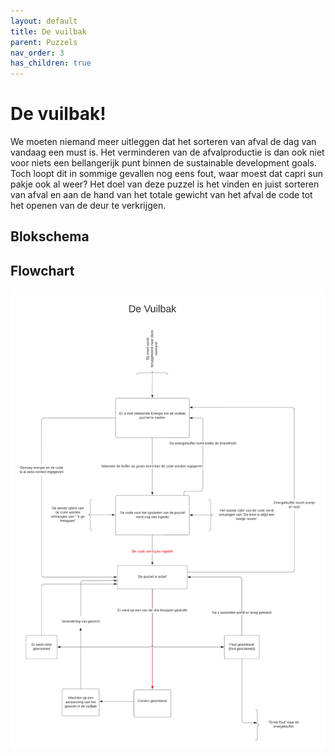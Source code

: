 ```yaml
---
layout: default
title: De vuilbak
parent: Puzzels
nav_order: 3
has_children: true
---
```


# De vuilbak! 

We moeten niemand meer uitleggen dat het sorteren van afval de dag van vandaag een must is. Het verminderen van de afvalproductie is dan ook niet voor niets een bellangerijk punt binnen de sustainable development goals. Toch loopt dit in sommige gevallen nog eens fout, waar moest dat capri sun pakje ook al weer? Het doel van deze puzzel is het vinden en juist sorteren van afval en aan de hand van het totale gewicht van het afval de code tot het openen van de deur te verkrijgen.

## Blokschema

## Flowchart
![](FlowchartVuilbak.png)

